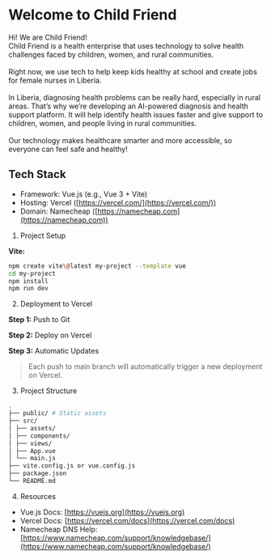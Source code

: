 # Welcome to Child Friend

Hi! We are Child Friend!
<br>
Child Friend is a health enterprise that uses technology to solve health challenges faced by children, women, and rural communities.
<br>
<br>
Right now, we use tech to help keep kids healthy at school and create jobs for female nurses in Liberia.
<br>
<br>
In Liberia, diagnosing health problems can be really hard, especially in rural areas. That’s why we’re developing an AI-powered diagnosis and health support platform. It will help identify health issues faster and give support to children, women, and people living in rural communities.
<br>
<br>
Our technology makes healthcare smarter and more accessible, so everyone can feel safe and healthy!

## Tech Stack

- Framework: Vue.js (e.g., Vue 3 + Vite)
- Hosting: Vercel ([https://vercel.com/](https://vercel.com/))
- Domain: Namecheap ([https://namecheap.com](https://namecheap.com))

1. Project Setup

**Vite:**

```sh
npm create vite\@latest my-project --template vue
cd my-project
npm install
npm run dev
```

2. Deployment to Vercel

**Step 1:** Push to Git

**Step 2:** Deploy on Vercel

**Step 3:** Automatic Updates

> Each push to main branch will automatically trigger a new deployment on Vercel.

3. Project Structure

```sh
.
├── public/ # Static assets
├── src/
│ ├── assets/
│ ├── components/
│ ├── views/
│ ├── App.vue
│ └── main.js
├── vite.config.js or vue.config.js
├── package.json
└── README.md
```

4. Resources

- Vue.js Docs: [https://vuejs.org](https://vuejs.org)
- Vercel Docs: [https://vercel.com/docs](https://vercel.com/docs)
- Namecheap DNS Help: [https://www.namecheap.com/support/knowledgebase/](https://www.namecheap.com/support/knowledgebase/)
